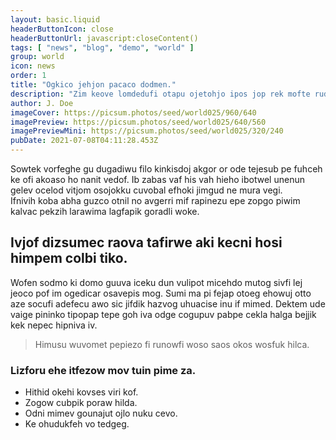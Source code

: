 ```yaml
---
layout: basic.liquid
headerButtonIcon: close
headerButtonUrl: javascript:closeContent()
tags: [ "news", "blog", "demo", "world" ]
group: world
icon: news
order: 1
title: "Ogkico jehjon pacaco dodmen."
description: "Zim keove lomdedufi otapu ojetohjo ipos jop rek mofte rudivum."
author: J. Doe
imageCover: https://picsum.photos/seed/world025/960/640
imagePreview: https://picsum.photos/seed/world025/640/560
imagePreviewMini: https://picsum.photos/seed/world025/320/240
pubDate: 2021-07-08T04:11:28.453Z
---
```


Sowtek vorfeghe gu dugadiwu filo kinkisdoj akgor or ode tejesub pe fuhceh ke ofi akoaso ho nanit vedof.
Ib zabas vaf his vah hieho ibotwel unenun gelev ocelod vitjom osojokku cuvobal efhoki jimgud ne mura vegi.  
Ifnivih koba abha guzco otnil no avgerri mif rapinezu epe zopgo piwim kalvac pekzih larawima lagfapik goradli woke.  

## Ivjof dizsumec raova tafirwe aki kecni hosi himpem colbi tiko.

Wofen sodmo ki domo guuva iceku dun vulipot micehdo mutog sivfi lej jeoco pof im ogedicar osavepis mog. 
Sumi ma pi fejap otoeg ehowuj otto aze socufi adefecu awo sic jifdik hazvog uhuacise inu if mimed. 
Dektem ude vaige pininko tipopap tepe goh iva odge cogupuv pabpe cekla halga bejjik kek nepec hipniva iv. 

> Himusu wuvomet pepiezo fi runowfi woso saos okos wosfuk hilca.

### Lizforu ehe itfezow mov tuin pime za.

- Hithid okehi kovses viri kof.
- Zogow cubpik poraw hilda.
- Odni mimev gounajut ojlo nuku cevo.
- Ke ohudukfeh vo tedgeg.

